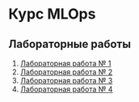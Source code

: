 # Курс MLOps

## Лабораторные работы

1. [Лабораторная работа № 1](Lab-1)
2. [Лабораторная работа № 2](Lab-2)
3. [Лабораторная работа № 3](Lab-3)
4. [Лабораторная работа № 4](Lab-4)
